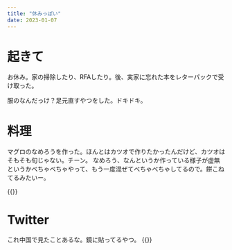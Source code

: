 ```yaml
---
title: "休みっぽい"
date: 2023-01-07
---
```


# 起きて
お休み。家の掃除したり、RFAしたり。後、実家に忘れた本をレターパックで受け取った。

服のなんだっけ？足元直すやつをした。ドキドキ。

# 料理
マグロのなめろうを作った。ほんとはカツオで作りたかったんだけど、カツオはそもそも旬じゃない。チーン。
なめろう、なんというか作っている様子が虚無というかべちゃべちゃやって、もう一度混ぜてべちゃべちゃしてるので。餅こねてるみたいー。

{{<tweet user="dango_bot" id="1611702721018761216">}}
# Twitter
これ中国で見たことあるな。鏡に貼ってるやつ。
{{<tweet user="dango_bot" id="1611559130598346755">}}